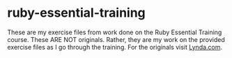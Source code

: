# ruby-essential-training
These are my exercise files from work done on the Ruby Essential Training course. These ARE NOT originals. Rather, they are my work on the provided exercise files as I go through the training. For the originals visit [Lynda.com](http://Lynda.com "Lynda.com").